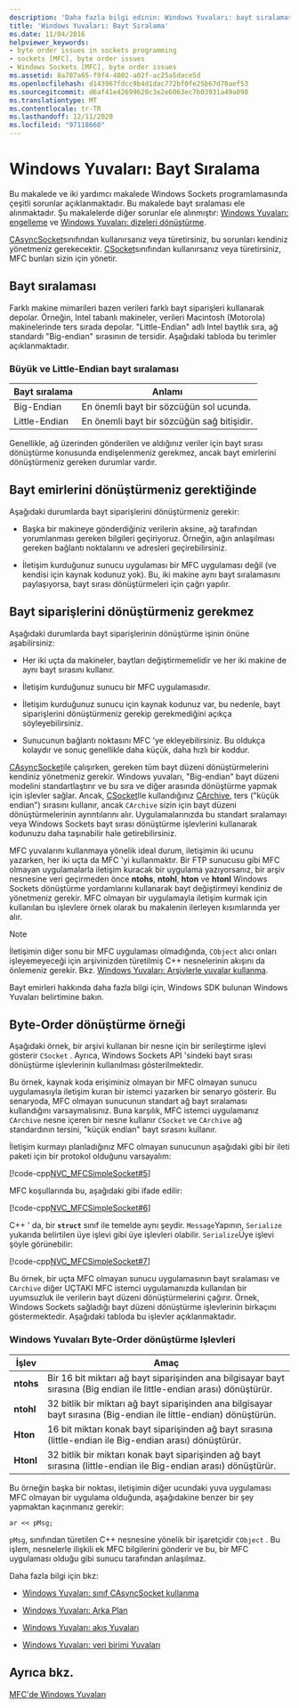 ```yaml
---
description: 'Daha fazla bilgi edinin: Windows Yuvaları: bayt sıralaması'
title: 'Windows Yuvaları: Bayt Sıralama'
ms.date: 11/04/2016
helpviewer_keywords:
- byte order issues in sockets programming
- sockets [MFC], byte order issues
- Windows Sockets [MFC], byte order issues
ms.assetid: 8a787a65-f9f4-4002-a02f-ac25a5dace5d
ms.openlocfilehash: d143967fdcc9b4d1dac772bf0fe25b67d70aef53
ms.sourcegitcommit: d6af41e42699628c3e2e6063ec7b03931a49a098
ms.translationtype: MT
ms.contentlocale: tr-TR
ms.lasthandoff: 12/11/2020
ms.locfileid: "97118660"
---
```

# <a name="windows-sockets-byte-ordering"></a>Windows Yuvaları: Bayt Sıralama

Bu makalede ve iki yardımcı makalede Windows Sockets programlamasında çeşitli sorunlar açıklanmaktadır. Bu makalede bayt sıralaması ele alınmaktadır. Şu makalelerde diğer sorunlar ele alınmıştır: [Windows Yuvaları: engelleme](../mfc/windows-sockets-blocking.md) ve [Windows Yuvaları: dizeleri dönüştürme](../mfc/windows-sockets-converting-strings.md).

[CAsyncSocket](../mfc/reference/casyncsocket-class.md)sınıfından kullanırsanız veya türetirsiniz, bu sorunları kendiniz yönetmeniz gerekecektir. [CSocket](../mfc/reference/csocket-class.md)sınıfından kullanırsanız veya türetirsiniz, MFC bunları sizin için yönetir.

## <a name="byte-ordering"></a>Bayt sıralaması

Farklı makine mimarileri bazen verileri farklı bayt siparişleri kullanarak depolar. Örneğin, Intel tabanlı makineler, verileri Macintosh (Motorola) makinelerinde ters sırada depolar. "Little-Endian" adlı Intel baytlık sıra, ağ standardı "Big-endian" sırasının de tersidir. Aşağıdaki tabloda bu terimler açıklanmaktadır.

### <a name="big--and-little-endian-byte-ordering"></a>Büyük ve Little-Endian bayt sıralaması

|Bayt sıralama|Anlamı|
|-------------------|-------------|
|Big-Endian|En önemli bayt bir sözcüğün sol ucunda.|
|Little-Endian|En önemli bayt bir sözcüğün sağ bitişidir.|

Genellikle, ağ üzerinden gönderilen ve aldığınız veriler için bayt sırası dönüştürme konusunda endişelenmeniz gerekmez, ancak bayt emirlerini dönüştürmeniz gereken durumlar vardır.

## <a name="when-you-must-convert-byte-orders"></a>Bayt emirlerini dönüştürmeniz gerektiğinde

Aşağıdaki durumlarda bayt siparişlerini dönüştürmeniz gerekir:

- Başka bir makineye gönderdiğiniz verilerin aksine, ağ tarafından yorumlanması gereken bilgileri geçiriyoruz. Örneğin, ağın anlaşılması gereken bağlantı noktalarını ve adresleri geçirebilirsiniz.

- İletişim kurduğunuz sunucu uygulaması bir MFC uygulaması değil (ve kendisi için kaynak kodunuz yok). Bu, iki makine aynı bayt sıralamasını paylaşıyorsa, bayt sırası dönüştürmeleri için çağrı yapılır.

## <a name="when-you-do-not-have-to-convert-byte-orders"></a>Bayt siparişlerini dönüştürmeniz gerekmez

Aşağıdaki durumlarda bayt siparişlerinin dönüştürme işinin önüne aşabilirsiniz:

- Her iki uçta da makineler, baytları değiştirmemelidir ve her iki makine de aynı bayt sırasını kullanır.

- İletişim kurduğunuz sunucu bir MFC uygulamasıdır.

- İletişim kurduğunuz sunucu için kaynak kodunuz var, bu nedenle, bayt siparişlerini dönüştürmeniz gerekip gerekmediğini açıkça söyleyebilirsiniz.

- Sunucunun bağlantı noktasını MFC 'ye ekleyebilirsiniz. Bu oldukça kolaydır ve sonuç genellikle daha küçük, daha hızlı bir koddur.

[CAsyncSocket](../mfc/reference/casyncsocket-class.md)ile çalışırken, gereken tüm bayt düzeni dönüştürmelerini kendiniz yönetmeniz gerekir. Windows yuvaları, "Big-endian" bayt düzeni modelini standartlaştırır ve bu sıra ve diğer arasında dönüştürme yapmak için işlevler sağlar. Ancak, [CSocket](../mfc/reference/csocket-class.md)Ile kullandığınız [CArchive](../mfc/reference/carchive-class.md), ters ("küçük endian") sırasını kullanır, ancak `CArchive` sizin için bayt düzeni dönüştürmelerinin ayrıntılarını alır. Uygulamalarınızda bu standart sıralamayı veya Windows Sockets bayt sırası dönüştürme işlevlerini kullanarak kodunuzu daha taşınabilir hale getirebilirsiniz.

MFC yuvalarını kullanmaya yönelik ideal durum, iletişimin iki ucunu yazarken, her iki uçta da MFC 'yi kullanmaktır. Bir FTP sunucusu gibi MFC olmayan uygulamalarla iletişim kuracak bir uygulama yazıyorsanız, bir arşiv nesnesine veri geçirmeden önce **ntohs**, **ntohl**, **hton** ve **htonl** Windows Sockets dönüştürme yordamlarını kullanarak bayt değiştirmeyi kendiniz de yönetmeniz gerekir. MFC olmayan bir uygulamayla iletişim kurmak için kullanılan bu işlevlere örnek olarak bu makalenin ilerleyen kısımlarında yer alır.

> [!NOTE]
> İletişimin diğer sonu bir MFC uygulaması olmadığında, `CObject` alıcı onları işleyemeyeceği için arşivinizden türetilmiş C++ nesnelerinin akışını da önlemeniz gerekir. Bkz. [Windows Yuvaları: Arşivlerle yuvalar kullanma](../mfc/windows-sockets-using-sockets-with-archives.md).

Bayt emirleri hakkında daha fazla bilgi için, Windows SDK bulunan Windows Yuvaları belirtimine bakın.

## <a name="a-byte-order-conversion-example"></a>Byte-Order dönüştürme örneği

Aşağıdaki örnek, bir arşivi kullanan bir nesne için bir serileştirme işlevi gösterir `CSocket` . Ayrıca, Windows Sockets API 'sindeki bayt sırası dönüştürme işlevlerinin kullanılması gösterilmektedir.

Bu örnek, kaynak koda erişiminiz olmayan bir MFC olmayan sunucu uygulamasıyla iletişim kuran bir istemci yazarken bir senaryo gösterir. Bu senaryoda, MFC olmayan sunucunun standart ağ bayt sıralaması kullandığını varsaymalısınız. Buna karşılık, MFC istemci uygulamanız `CArchive` nesne içeren bir nesne kullanır `CSocket` ve `CArchive` ağ standardının tersini, "küçük endian" bayt sırasını kullanır.

İletişim kurmayı planladığınız MFC olmayan sunucunun aşağıdaki gibi bir ileti paketi için bir protokol olduğunu varsayalım:

[!code-cpp[NVC_MFCSimpleSocket#5](../mfc/codesnippet/cpp/windows-sockets-byte-ordering_1.cpp)]

MFC koşullarında bu, aşağıdaki gibi ifade edilir:

[!code-cpp[NVC_MFCSimpleSocket#6](../mfc/codesnippet/cpp/windows-sockets-byte-ordering_2.cpp)]

C++ ' da, bir **`struct`** sınıf ile temelde aynı şeydir. `Message`Yapının, `Serialize` yukarıda belirtilen üye işlevi gibi üye işlevleri olabilir. `Serialize`Üye işlevi şöyle görünebilir:

[!code-cpp[NVC_MFCSimpleSocket#7](../mfc/codesnippet/cpp/windows-sockets-byte-ordering_3.cpp)]

Bu örnek, bir uçta MFC olmayan sunucu uygulamasının bayt sıralaması ve `CArchive` diğer UÇTAKI MFC istemci uygulamanızda kullanılan bir uyumsuzluk ile verilerin bayt düzeni dönüştürmelerini çağırır. Örnek, Windows Sockets sağladığı bayt düzeni dönüştürme işlevlerinin birkaçını göstermektedir. Aşağıdaki tabloda bu işlevler açıklanmaktadır.

### <a name="windows-sockets-byte-order-conversion-functions"></a>Windows Yuvaları Byte-Order dönüştürme Işlevleri

|İşlev|Amaç|
|--------------|-------------|
|**ntohs**|Bir 16 bit miktarı ağ bayt siparişinden ana bilgisayar bayt sırasına (Big endian ile little-endian arası) dönüştürür.|
|**ntohl**|32 bitlik bir miktarı ağ bayt siparişinden ana bilgisayar bayt sırasına (Big-endian ile little-endian) dönüştürün.|
|**Hton**|16 bit miktarı konak bayt siparişinden ağ bayt sırasına (little-endian ile Big-endian arası) dönüştürür.|
|**Htonl**|32 bitlik bir miktarı konak bayt siparişinden ağ bayt sırasına (little-endian ile Big-endian arası) dönüştürür.|

Bu örneğin başka bir noktası, iletişimin diğer ucundaki yuva uygulaması MFC olmayan bir uygulama olduğunda, aşağıdakine benzer bir şey yapmaktan kaçınmanız gerekir:

`ar << pMsg;`

`pMsg`, sınıfından türetilen C++ nesnesine yönelik bir işaretçidir `CObject` . Bu işlem, nesnelerle ilişkili ek MFC bilgilerini gönderir ve bu, bir MFC uygulaması olduğu gibi sunucu tarafından anlaşılmaz.

Daha fazla bilgi için bkz:

- [Windows Yuvaları: sınıf CAsyncSocket kullanma](../mfc/windows-sockets-using-class-casyncsocket.md)

- [Windows Yuvaları: Arka Plan](../mfc/windows-sockets-background.md)

- [Windows Yuvaları: akış Yuvaları](../mfc/windows-sockets-stream-sockets.md)

- [Windows Yuvaları: veri birimi Yuvaları](../mfc/windows-sockets-datagram-sockets.md)

## <a name="see-also"></a>Ayrıca bkz.

[MFC'de Windows Yuvaları](../mfc/windows-sockets-in-mfc.md)
